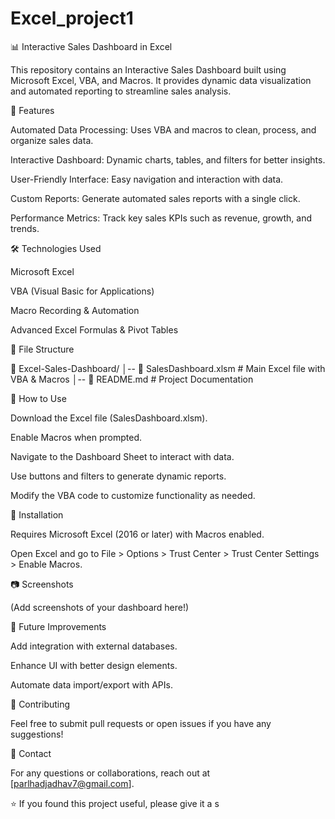 # Excel_project1

📊 Interactive Sales Dashboard in Excel

This repository contains an Interactive Sales Dashboard built using Microsoft Excel, VBA, and Macros. It provides dynamic data visualization and automated reporting to streamline sales analysis.

📌 Features

Automated Data Processing: Uses VBA and macros to clean, process, and organize sales data.

Interactive Dashboard: Dynamic charts, tables, and filters for better insights.

User-Friendly Interface: Easy navigation and interaction with data.

Custom Reports: Generate automated sales reports with a single click.

Performance Metrics: Track key sales KPIs such as revenue, growth, and trends.

🛠 Technologies Used

Microsoft Excel

VBA (Visual Basic for Applications)

Macro Recording & Automation

Advanced Excel Formulas & Pivot Tables

📂 File Structure

📁 Excel-Sales-Dashboard/
│-- 📜 SalesDashboard.xlsm  # Main Excel file with VBA & Macros
│-- 📜 README.md            # Project Documentation

🚀 How to Use

Download the Excel file (SalesDashboard.xlsm).

Enable Macros when prompted.

Navigate to the Dashboard Sheet to interact with data.

Use buttons and filters to generate dynamic reports.

Modify the VBA code to customize functionality as needed.

📝 Installation

Requires Microsoft Excel (2016 or later) with Macros enabled.

Open Excel and go to File > Options > Trust Center > Trust Center Settings > Enable Macros.

📷 Screenshots

(Add screenshots of your dashboard here!)

🎯 Future Improvements

Add integration with external databases.

Enhance UI with better design elements.

Automate data import/export with APIs.

🤝 Contributing

Feel free to submit pull requests or open issues if you have any suggestions!

📧 Contact

For any questions or collaborations, reach out at [parlhadjadhav7@gmail.com].

⭐ If you found this project useful, please give it a s
